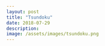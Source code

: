 ```yaml
---
layout: post
title: "Tsundoku"
date: 2018-07-29
description: 
image: /assets/images/tsundoku.png
---
```

